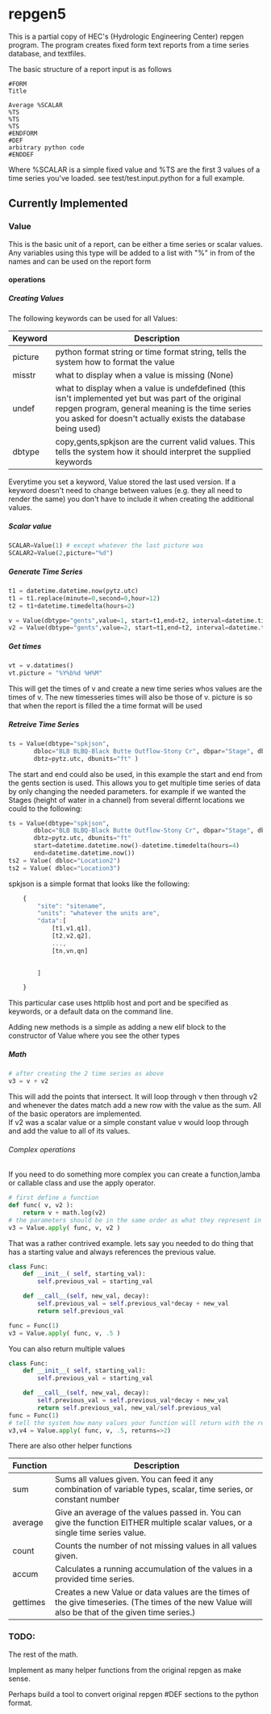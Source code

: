 # repgen5

This is a partial copy of HEC's (Hydrologic Engineering Center) repgen program.
The program creates fixed form text reports from a time series database, and textfiles.

The basic structure of a report input is as follows

```
#FORM
Title

Average %SCALAR
%TS
%TS
%TS
#ENDFORM
#DEF
arbitrary python code
#ENDDEF

```

Where %SCALAR is a simple fixed value and %TS are the first 3 values of a time series you've loaded.
see test/test.input.python for a full example.


## Currently Implemented

### Value 
This is the basic unit of a report, can be either a time series or scalar values. Any variables using this type
will be added to a list with "%" in from of the names and can be used on the report form


#### operations

##### Creating Values

The following keywords can be used for all Values:

Keyword | Description |
------- | ----------- |
picture | python format string or time format string, tells the system how to format the value |
misstr  | what to display when a value is missing (None) |
undef   | what to display when a value is undefdefined (this isn't implemented yet but was part of the original repgen program, general meaning is the time series you asked for doesn't actually exists the database being used) |
dbtype  | copy,gents,spkjson are the current valid values. This tells the system how it should interpret the supplied keywords |

Everytime you set a keyword, Value stored the last used version. If a keyword doesn't need to change between values (e.g. they all need to render the same) you don't have to include it when creating the additional values.


##### Scalar value

```python
SCALAR=Value(1) # except whatever the last picture was
SCALAR2=Value(2,picture="%d")
```


##### Generate Time Series 

```python
t1 = datetime.datetime.now(pytz.utc)
t1 = t1.replace(minute=0,second=0,hour=12)
t2 = t1+datetime.timedelta(hours=2)

v = Value(dbtype="gents",value=1, start=t1,end=t2, interval=datetime.timedelta(minutes=15), picture="%0.02f")
v2 = Value(dbtype="gents",value=2, start=t1,end=t2, interval=datetime.timedelta(minutes=15), picture="%0.02f")

```

##### Get times

```python
vt = v.datatimes()
vt.picture = "%Y%b%d %H%M"
```

This will get the times of v and create a new time series whos values are the times of v. The new timesseries times will also be those of v.
picture is so that when the report is filled the a time format will be used


##### Retreive Time Series

```python
ts = Value(dbtype="spkjson", 
	   dbloc="BLB BLBQ-Black Butte Outflow-Stony Cr", dbpar="Stage", dbptyp="Inst", dbint="15Minutes", dbdur="0", dbver="Combined-val",
	   dbtz=pytz.utc, dbunits="ft" )
```

The start and end could also be used, in this example the start and end from the gents section is used.
This allows you to get multiple time series of data by only changing the needed parameters.
for example if we wanted the Stages (height of water in a channel) from several differnt locations we could to the following:
```python
ts = Value(dbtype="spkjson", 
	   dbloc="BLB BLBQ-Black Butte Outflow-Stony Cr", dbpar="Stage", dbptyp="Inst", dbint="15Minutes", dbdur="0", dbver="Combined-val",
	   dbtz=pytz.utc, dbunits="ft"
	   start=datetime.datetime.now()-datetime.timedelta(hours=4)
	   end=datetime.datetime.now())
ts2 = Value( dbloc="Location2")
ts2 = Value( dbloc="Location3")
```

spkjson is a simple format that looks like the following:

```javascript
	{
		"site": "sitename",
		"units": "whatever the units are",
		"data":[
			[t1,v1,q1],
			[t2,v2,q2],
			...,
			[tn,vn,qn]
		

		]

	}

```

This particular case uses httplib host and port and be specified as keywords, or a default data on the command line.

Adding new methods is a simple as adding a new elif block to the constructor of Value where you see the other types

##### Math

```python
# after creating the 2 time series as above
v3 = v + v2

```

This will add the points that intersect. It will loop through v then through v2 and whenever the dates match add a new row with the value as the sum.
All of the basic operators are implemented.  
If v2 was a scalar value or a simple constant value v would loop through and add the value to all of its values.

###### Complex operations

If you need to do something more complex you can create a function,lamba or callable class and use the apply operator.

```python
# first define a function
def func( v, v2 ):
	return v + math.log(v2)
# the parameters should be in the same order as what they represent in the function
v3 = Value.apply( func, v, v2 )
```

That was a rather contrived example. lets say you needed to do thing that has a starting value and always references the previous value.

```python
class Func:
	def __init__( self, starting_val):
		self.previous_val = starting_val

	def __call__(self, new_val, decay):
		self.previous_val = self.previous_val*decay + new_val
		return self.previous_val

func = Func(1)
v3 = Value.apply( func, v, .5 )
```

You can also return multiple values

```python
class Func:
	def __init__( self, starting_val):
		self.previous_val = starting_val

	def __call__(self, new_val, decay):
		self.previous_val = self.previous_val*decay + new_val
		return self.previous_val, new_val/self.previous_val
func = Func(1)
# tell the system how many values your function will return with the returns keyword.
v3,v4 = Value.apply( func, v, .5, returns=>2)
```
There are also other helper functions

Function|Description|
--------|-----------|
sum     | Sums all values given. You can feed it any combination of variable types, scalar, time series, or constant number|
average | Give an average of the values passed in. You can give the function EITHER multiple scalar values, or a single time series value.|
count   | Counts the number of not missing values in all values given.|
accum   | Calculates a running accumulation of the values in a provided time series.|
gettimes| Creates a new Value or data values are the times of the give timeseries. (The times of the new Value will also be that of the given time series.)|

### TODO:

The rest of the math.

Implement as many helper functions from the original repgen as make sense.

Perhaps build a tool to convert original repgen #DEF sections to the python format.


